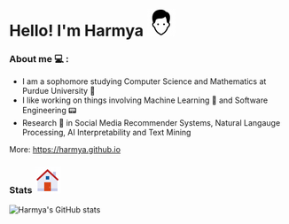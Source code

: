 # Hello! I'm Harmya ![Me](https://github.com/harmya/harmya/blob/main/icons8-user-male.gif)
### About me :computer: :
- I am a sophomore studying Computer Science and Mathematics at Purdue University :steam_locomotive:
- I like working on things involving Machine Learning 📠 and Software Engineering :pager:
- Research :microscope: in Social Media Recommender Systems, Natural Langauge Processing, AI Interpretability and Text Mining

More: https://harmya.github.io

### Stats ![House](https://github.com/harmya/harmya/blob/main/icons8-home.gif)
![Harmya's GitHub stats](https://github-readme-stats.vercel.app/api/top-langs/?username=harmya&hide=Jupyter%20Notebook&theme=buefy)
